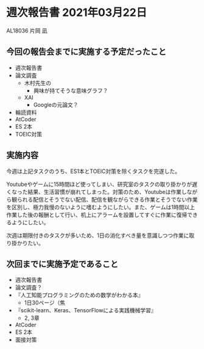 # 週次報告書 2021年03月22日
AL18036 片岡 凪

## 今回の報告会までに実施する予定だったこと
- 週次報告書
- 論文調査
    - 木村先生の
        - 興味が持てそうな意味グラフ？
    - XAI
        - Googleの元論文？
- 輪読資料
- AtCoder
- ES 2本
- TOEIC対策

## 実施内容
今週は上記タスクのうち、ES1本とTOEIC対策を除くタスクを完遂した。  
  
Youtubeやゲームに15時間ほど使ってしまい、研究室のタスクの取り掛かりが遅くなった結果、生活習慣が崩れてしまった。対策のため、Youtubeは作業しながら観られる配信とそうでない配信、配信を観ながらできる作業とそうでない作業を区別し、極力我慢のないように嗜むようにしたい。また、ゲームは1時間以上作業した後の報酬として行い、机上にアラームを設置してすぐに作業に復帰できるようにしたい。  

次週は期限付きのタスクが多いため、1日の消化すべき量を意識しつつ作業に取り掛かりたい。

## 次回までに実施予定であること
- 週次報告書
- 論文調査？
- 『人工知能プログラミングのための数学がわかる本』
    - 1日30ページ（焦
- 『scikit-learn、Keras、TensorFlowによる実践機械学習』 
    - 2, 3章
- AtCoder
- ES 2本
- 面接対策
